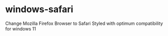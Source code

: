 # windows-safari
Change Mozilla Firefox Browser to Safari Styled with optimum compatibility for windows 11
